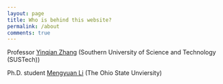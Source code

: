 ```yaml
---
layout: page
title: Who is behind this website?
permalink: /about
comments: true
---
```


<div class="row justify-content-between">
<div class="col-md-8 pr-5">

<p>Professor <a href="https://yinqian.org/">Yinqian Zhang</a> (Southern University of Science and Technology (SUSTech))</p>

<p>Ph.D. student <a href="http://web.cse.ohio-state.edu/~li.7533/">Mengyuan Li</a> (The Ohio State Unviersity)</p>

</div>
</div>


